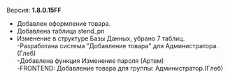 Версия: **1.8.0.15FF**

- Добавлен оформление товара.
- Добавлена таблица stend_pn
- Изменение в структуре Базы Данных, убрано 7 таблиц.
-Разработана система "Добавление товара" для Администратора.(Глеб)<br>
-Добавлена функция Изменение пароля (Артем)<br>
-FRONTEND: Добавление товара для группы: Администратор.(Глеб)<br>